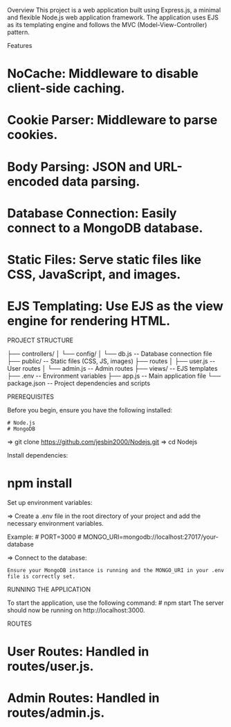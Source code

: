 Overview
This project is a web application built using Express.js, a minimal and flexible Node.js web application framework. The application uses EJS as its templating engine and follows the MVC (Model-View-Controller) pattern.

Features

# NoCache: Middleware to disable client-side caching.
# Cookie Parser: Middleware to parse cookies.
# Body Parsing: JSON and URL-encoded data parsing.
# Database Connection: Easily connect to a MongoDB database.
# Static Files: Serve static files like CSS, JavaScript, and images.
# EJS Templating: Use EJS as the view engine for rendering HTML.


PROJECT STRUCTURE


├── controllers/
│   └── config/
│       └── db.js           -- Database connection file
├── public/                 -- Static files (CSS, JS, images)
├── routes
│   ├── user.js             -- User routes
│   └── admin.js            -- Admin routes
├── views/                  -- EJS templates
├── .env                    -- Environment variables
├── app.js                  -- Main application file
└── package.json            -- Project dependencies and scripts


PREREQUISITES

Before you begin, ensure you have the following installed:

    # Node.js
    # MongoDB

=> git clone https://github.com/jesbin2000/Nodejs.git
=> cd Nodejs

Install dependencies:
  # npm install

 Set up environment variables:

=> Create a .env file in the root directory of your project and add the necessary environment variables. 

Example:
    # PORT=3000
    # MONGO_URI=mongodb://localhost:27017/your-database


=> Connect to the database:

    Ensure your MongoDB instance is running and the MONGO_URI in your .env file is correctly set.


RUNNING THE APPLICATION

To start the application, use the following command:
    # npm start
The server should now be running on http://localhost:3000.

ROUTES

# User Routes: Handled in routes/user.js.
# Admin Routes: Handled in routes/admin.js.
